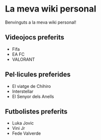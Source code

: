 # La meva wiki personal

Benvinguts a la meva wiki personal!

## Videojocs preferits
- Fifa
- EA FC
- VALORANT

## Pel·licules preferides
- El viatge de Chihiro
- Interstellar
- El Senyor dels Anells

## Futbolistes preferits
- Luka Jovic
- Vini Jr
- Fede Valverde